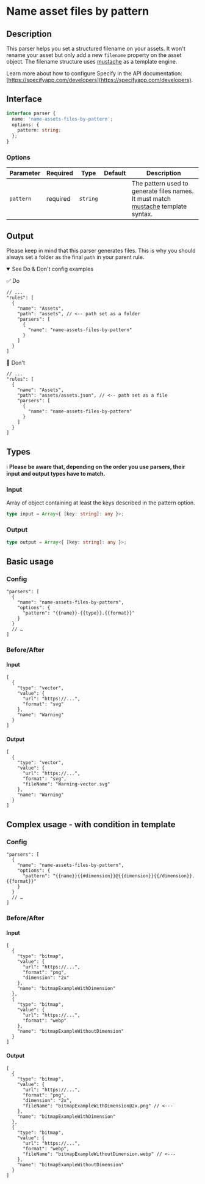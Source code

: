 # Name asset files by pattern

## Description
This parser helps you set a structured filename on your assets. It won't rename your asset but only add a new `filename` property on the asset object. The filename structure uses [mustache](https://github.com/janl/mustache.js#templates) as a template engine.

Learn more about how to configure Specify in the API documentation: [https://specifyapp.com/developers](https://specifyapp.com/developers).

## Interface

```ts
interface parser {
  name: 'name-assets-files-by-pattern';
  options: {
    pattern: string;
  };
}
```

### Options

| Parameter | Required | Type     | Default | Description                                                                                                                        |
| --------- | -------- | -------- | ------- | ---------------------------------------------------------------------------------------------------------------------------------- |
| `pattern` | required | `string` |         | The pattern used to generate files names. It must match [mustache](https://github.com/janl/mustache.js#templates) template syntax. |

## Output
Please keep in mind that this parser generates files. This is why you should always set a folder as the final `path` in your parent rule.

<details open>
<summary>See Do & Don't config examples</summary>

✅ Do
```
// ...
"rules": [
  {
    "name": "Assets",
    "path": "assets", // <-- path set as a folder
    "parsers": [
      {
        "name": "name-assets-files-by-pattern"
      }
    ]
  }
]
```

🚫 Don't
```
// ...
"rules": [
  {
    "name": "Assets",
    "path": "assets/assets.json", // <-- path set as a file
    "parsers": [
      {
        "name": "name-assets-files-by-pattern"
      }
    ]
  }
]
```
</details>

## Types

ℹ️ **Please be aware that, depending on the order you use parsers, their input and output types have to match.**

### Input

Array of object containing at least the keys described in the pattern option.

```ts
type input = Array<{ [key: string]: any }>;
```

### Output

```ts
type output = Array<{ [key: string]: any }>;
```

## Basic usage

### Config

```jsonc
"parsers": [
  {
    "name": "name-assets-files-by-pattern",
    "options": {
      "pattern": "{{name}}-{{type}}.{{format}}"
    }
  }
  // …
]
```

### Before/After

#### Input

```jsonc
[
  {
    "type": "vector",
    "value": {
      "url": "https://...",
      "format": "svg"
    },
    "name": "Warning"
  }
]
```

#### Output

```jsonc
[
  {
    "type": "vector",
    "value": {
      "url": "https://...",
      "format": "svg",
      "fileName": "Warning-vector.svg"
    },
    "name": "Warning"
  }
]
```

## Complex usage - with condition in template

### Config

```jsonc
"parsers": [
  {
    "name": "name-assets-files-by-pattern",
    "options": {
      "pattern": "{{name}}{{#dimension}}@{{dimension}}{{/dimension}}.{{format}}"
    }
  }
  // …
]
```

### Before/After

#### Input

```jsonc
[
  {
    "type": "bitmap",
    "value": {
      "url": "https://...",
      "format": "png",
      "dimension": "2x"
    },
    "name": "bitmapExampleWithDimension"
  },
  {
    "type": "bitmap",
    "value": {
      "url": "https://...",
      "format": "webp"
    },
    "name": "bitmapExampleWithoutDimension"
  }
]
```

#### Output

```jsonc
[
  {
    "type": "bitmap",
    "value": {
      "url": "https://...",
      "format": "png",
      "dimension": "2x",
      "fileName": "bitmapExampleWithDimension@2x.png" // <---
    },
    "name": "bitmapExampleWithDimension"
  },
  {
    "type": "bitmap",
    "value": {
      "url": "https://...",
      "format": "webp",
      "fileName": "bitmapExampleWithoutDimension.webp" // <---
    },
    "name": "bitmapExampleWithoutDimension"
  }
]
```
